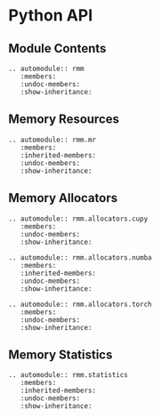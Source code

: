 # Python API

## Module Contents

```{eval-rst}
.. automodule:: rmm
   :members:
   :undoc-members:
   :show-inheritance:
```

## Memory Resources

```{eval-rst}
.. automodule:: rmm.mr
   :members:
   :inherited-members:
   :undoc-members:
   :show-inheritance:
```

## Memory Allocators

```{eval-rst}
.. automodule:: rmm.allocators.cupy
   :members:
   :undoc-members:
   :show-inheritance:
```

```{eval-rst}
.. automodule:: rmm.allocators.numba
   :members:
   :inherited-members:
   :undoc-members:
   :show-inheritance:
```

```{eval-rst}
.. automodule:: rmm.allocators.torch
   :members:
   :undoc-members:
   :show-inheritance:
```

## Memory Statistics

```{eval-rst}
.. automodule:: rmm.statistics
   :members:
   :inherited-members:
   :undoc-members:
   :show-inheritance:
```
